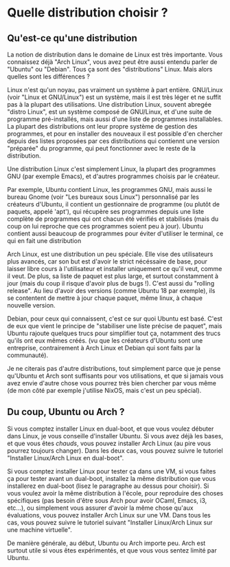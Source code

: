 # Quelle distribution choisir ?

## Qu'est-ce qu'une distribution

La notion de distribution dans le domaine de Linux est très importante. Vous connaissez déjà "Arch Linux", vous avez peut être aussi entendu
parler de "Ubuntu" ou "Debian". Tous ça sont des "distributions" Linux. Mais alors quelles sont les différences ?

Linux n'est qu'un noyau, pas vraiment un système à part entière. GNU/Linux (voir "Linux et GNU/Linux") est un système, mais il est très léger
et ne suffit pas à la plupart des utilisations. Une distribution Linux, souvent abregée "distro Linux", est un système composé de GNU/Linux,
et d'une suite de programme pré-installés, mais aussi d'une liste de programmes installables. La plupart des distributions ont leur propre
système de gestion des programmes, et pour en installer des nouveaux il est possible d'en chercher depuis des listes proposées par ces
distributions qui contiennt une version "préparée" du programme, qui peut fonctionner avec le reste de la distribution.

Une distribution Linux c'est simplement Linux, la plupart des programmes GNU (par exemple Emacs), et d'autres programmes choisis par le créateur.

Par exemple, Ubuntu contient Linux, les programmes GNU, mais aussi le bureau Gnome (voir "Les bureaux sous Linux") personnalisé par les créateurs d'Ubuntu,
il contient un gestionnaire de programme (ou plutôt de paquets, appelé 'apt'), qui récupère ses programmes depuis une liste complète de programmes
qui ont chacun été vérifiés et stabilisés (mais du coup on lui reproche que ces programmes soient peu à jour). Ubuntu contient aussi beaucoup de
programmes pour éviter d'utiliser le terminal, ce qui en fait une distribution 

Arch Linux, est une distribution un peu spéciale. Elle vise des utilisateurs plus avancés, car son but est d'avoir le strict nécéssaire de base,
pour laisser libre cours à l'utilisateur et installer uniquement ce qu'il veut, comme il veut. De plus, sa liste de paquet est plus large, et surtout
constamment à jour (mais du coup il risque d'avoir plus de bugs !). C'est aussi du "rolling release". Au lieu d'avoir des versions (comme Ubuntu 18 par exemple),
ils se contentent de mettre à jour chaque paquet, même linux, à chaque nouvelle version.

Debian, pour ceux qui connaissent, c'est ce sur quoi Ubuntu est basé. C'est de eux que vient le principe de "stabiliser une liste précise de paquet", mais
Ubuntu rajoute quelques trucs pour simplifier tout ça, notamment des trucs qu'ils ont eux mêmes créés. (vu que les créateurs d'Ubuntu sont une entreprise,
contrairement à Arch Linux et Debian qui sont faits par la communauté).

Je ne citerais pas d'autre distributions, tout simplement parce que je pense qu'Ubuntu et Arch sont suffisants pour vos utilisations, et que si jamais
vous avez envie d'autre chose vous pourrez très bien chercher par vous même (de mon côté par exemple j'utilise NixOS, mais c'est un peu spécial).

## Du coup, Ubuntu ou Arch ?

Si vous comptez installer Linux en dual-boot, et que vous voulez débuter dans Linux, je vous conseille d'installer Ubuntu. Si vous avez déjà les bases,
et que vous êtes _chauds_, vous pouvez installer Arch Linux (au pire vous pourrez toujours changer). Dans les deux cas, vous pouvez suivre le tutoriel
"Installer Linux/Arch Linux en dual-boot".

Si vous comptez installer Linux pour tester ça dans une VM, si vous faites ça pour tester avant un dual-boot, installez la même distribution que vous
installerez en dual-boot (lisez le paragraphe au dessus pour choisir). Si vous voulez avoir la même distribution à l'école, pour reproduire des choses
spécifiques (pas besoin d'être sous Arch pour avoir OCaml, Emacs, i3, etc...), ou simplement vous assurer d'avoir la même chose qu'aux évaluations,
vous pouvez installer Arch Linux sur une VM. Dans tous les cas, vous pouvez suivre le tutoriel suivant "Installer Linux/Arch Linux sur une machine virtuelle".

De manière générale, au début, Ubuntu ou Arch importe peu. Arch est surtout utile si vous êtes expérimentés, et que vous vous sentez limité par Ubuntu.
